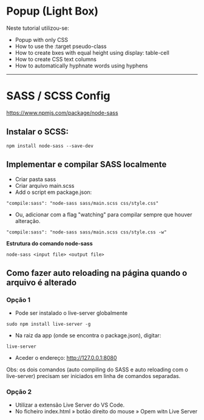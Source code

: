 # Popup (Light Box)

Neste tutorial utilizou-se:
- Popup with only CSS
- How to use the :target pseudo-class
- How to create bxes with equal height using display: table-cell
- How to create CSS text columns
- How to automatically hyphnate words using hyphens


---

# SASS / SCSS Config

https://www.npmjs.com/package/node-sass

## Instalar o SCSS:  
```
npm install node-sass --save-dev
```

## Implementar e compilar SASS localmente

- Criar pasta sass
- Criar arquivo main.scss
- Add o script em package.json:
```
"compile:sass": "node-sass sass/main.scss css/style.css"
```
- Ou, adicionar com a flag "watching" para compilar sempre que houver alteração.
```
"compile:sass": "node-sass sass/main.scss css/style.css -w"
```

**Estrutura do comando node-sass**
```
node-sass <input file> <output file>
```

## Como fazer auto reloading na página quando o arquivo é alterado

### Opção 1

- Pode ser instalado o live-server globalmente
```
sudo npm install live-server -g
```
- Na raiz da app (onde se encontra o package.json), digitar:
```
live-server
```
- Aceder o endereço: http://127.0.0.1:8080

Obs: os dois comandos (auto compiling do SASS e auto reloading com o live-server) precisam ser iniciados em linha de comandos separadas.

### Opção 2

- Utilizar a extensão Live Server do VS Code.
- No ficheiro index.html » botão direito do mouse » Opem witn Live Server
